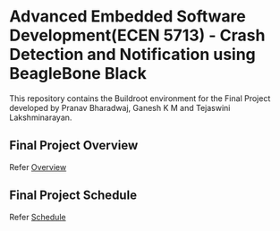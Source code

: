 # Advanced Embedded Software Development(ECEN 5713) - Crash Detection and Notification using BeagleBone Black
This repository contains the Buildroot environment for the Final Project developed by Pranav Bharadwaj, Ganesh K M and Tejaswini Lakshminarayan.

## Final Project Overview
Refer [Overview](https://github.com/cu-ecen-aeld/final-project-TejaswiniLakshminarayan/wiki/Project-Overview)

## Final Project Schedule
Refer [Schedule](https://github.com/cu-ecen-aeld/final-project-TejaswiniLakshminarayan/wiki/Schedule)
